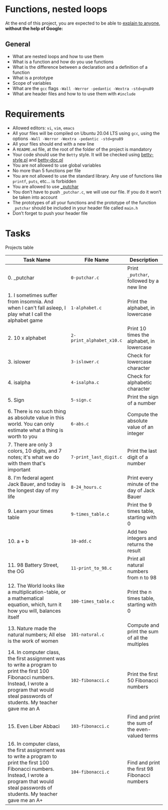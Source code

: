 # Functions, nested loops
At the end of this project, you are expected to be able to [explain to anyone](https://fs.blog/feynman-learning-technique/?fbclid=IwAR2K5_BGPVo0QjJXkOIIqNsqcXK4lTskPWJvA0asKQIGtCPWaQBdKmj1Ztg), 
**without the help of Google:**

## General
* What are nested loops and how to use them
* What is a function and how do you use functions
* What is the difference between a declaration and a definition of a function
* What is a prototype
* Scope of variables
* What are the `gcc` flags `-Wall -Werror -pedantic -Wextra -std=gnu89`
* What are header files and how to to use them with `#include`

# Requirements
* Allowed editors: `vi`, `vim`, `emacs`
* All your files will be compiled on Ubuntu 20.04 LTS using `gcc`, using the options `-Wall -Werror -Wextra -pedantic -std=gnu89`
* All your files should end with a new line
* A `README.md` file, at the root of the folder of the project is mandatory
* Your code should use the `Betty` style. It will be checked using [betty-style.pl](https://github.com/holbertonschool/Betty/blob/master/betty-style.pl) and [betty-doc.pl](https://github.com/holbertonschool/Betty/blob/master/betty-doc.pl)
* You are not allowed to use global variables
* No more than 5 functions per file
* You are not allowed to use the standard library. Any use of functions like `printf`, `puts`, etc… is forbidden
* You are allowed to use [_putchar](https://github.com/holbertonschool/_putchar.c/blob/master/_putchar.c)
* You don’t have to push `_putchar.c`, we will use our file. If you do it won’t be taken into account
* The prototypes of all your functions and the prototype of the function `_putchar` should be included in your header file called `main.h`
* Don’t forget to push your header file

# Tasks
Projects table

| Task Name  | File Name | Description |
| --------------- | ------------------------------ |---------------------------------------------------------------|
| 0. _putchar  | `0-putchar.c`  | Print `_putchar`, followed by a new line |
|1. I sometimes suffer from insomnia. And when I can't fall asleep, I play what I call the alphabet game | `1-alphabet.c` | Print the alphabet, in lowercase |
| 2. 10 x alphabet | `2-print_alphabet_x10.c` | Print 10 times the alphabet, in lowercase |
| 3. islower | `3-islower.c` | Check for lowercase character |
| 4. isalpha | `4-isalpha.c` | Check for alphabetic character |
| 5. Sign | `5-sign.c` | Print the sign of a number |
| 6. There is no such thing as absolute value in this world. You can only estimate what a thing is worth to you | `6-abs.c` | Compute the absolute value of an integer |
| 7. There are only 3 colors, 10 digits, and 7 notes; it's what we do with them that's important | `7-print_last_digit.c` | Print the last digit of a number |
| 8. I'm federal agent Jack Bauer, and today is the longest day of my life | `8-24_hours.c` | Print every minute of the day of Jack Bauer |
| 9. Learn your times table | `9-times_table.c` | Print the 9 times table, starting with 0 |
| 10. a + b | `10-add.c`| Add two integers and returns the result |
| 11. 98 Battery Street, the OG | `11-print_to_98.c` | Print all natural numbers from n to 98 |
| 12. The World looks like a multiplication-table, or a mathematical equation, which, turn it how you will, balances itself | `100-times_table.c` | Print the n times table, starting with 0 |
| 13. Nature made the natural numbers; All else is the work of women | `101-natural.c` | Compute and print the sum of all the multiples |
| 14. In computer class, the first assignment was to write a program to print the first 100 Fibonacci numbers. Instead, I wrote a program that would steal passwords of students. My teacher gave me an A | `102-fibonacci.c` | Print the first 50 Fibonacci numbers |
| 15. Even Liber Abbaci | `103-fibonacci.c` | Find and print the sum of the even-valued terms |
| 16. In computer class, the first assignment was to write a program to print the first 100 Fibonacci numbers. Instead, I wrote a program that would steal passwords of students. My teacher gave me an A+ | `104-fibonacci.c` | Find and print the first 98 Fibonacci numbers |
